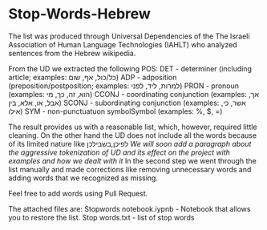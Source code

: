 # Stop-Words-Hebrew
The list was produced through Universal Dependencies of the The Israeli Association of Human Language Technologies (IAHLT) who analyzed sentences from the Hebrew wikipedia.

From the UD we extracted the following POS:
DET - determiner (including article; examples: כל/כול, אף, שום)
ADP - adposition (preposition/postposition; examples: למרות, ליד, לפני)
PRON - pronoun (examples: הוא, זה, כך, מי)
CCONJ - coordinating conjunction (examples: אך, אבל, או, אלא, בין)
SCONJ - subordinating conjunction (examples: אשר, כי, אילו)
SYM - non-punctuatuon symbolSymbol (examples: %, $, =)

The result provides us with a reasonable list, which, however, required little cleaning.
On the other hand the UD does not include all the words because of its limited nature like לפיכן,בשבילכן
*We will soon add a paragraph about the aggressive tokenization of UD and its effect on the project with examples and how we dealt with it*
In the second step we went through the list manually and made corrections like removing unnecessary words and adding words that we recognized as missing.

Feel free to add words using Pull Request.

The attached files are:
Stopwords notebook.iypnb - Notebook that allows you to restore the list.
Stop words.txt - list of stop words

